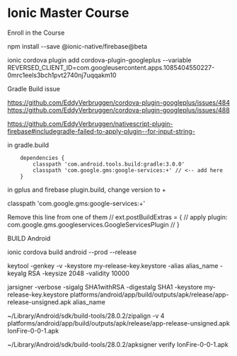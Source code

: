 # Ionic Master Course

Enroll in the Course

npm install --save @ionic-native/firebase@beta

ionic cordova plugin add cordova-plugin-googleplus --variable REVERSED_CLIENT_ID=com.googleusercontent.apps.1085404550227-0mrc1eels3bch1pvt2740nj7uqqakm10

Gradle Build issue

https://github.com/EddyVerbruggen/cordova-plugin-googleplus/issues/484
https://github.com/EddyVerbruggen/cordova-plugin-googleplus/issues/488

https://github.com/EddyVerbruggen/nativescript-plugin-firebase#includegradle-failed-to-apply-plugin--for-input-string-

in gradle.build

```
    dependencies {
        classpath 'com.android.tools.build:gradle:3.0.0'
        classpath 'com.google.gms:google-services:+' // <-- add here
    }
```

in gplus and firebase plugin.build, change version to +

classpath 'com.google.gms:google-services:+'

Remove this line from one of them
// ext.postBuildExtras = {
// apply plugin: com.google.gms.googleservices.GoogleServicesPlugin
// }

BUILD Android

ionic cordova build android --prod --release

keytool -genkey -v -keystore my-release-key.keystore -alias alias_name -keyalg RSA -keysize 2048 -validity 10000

jarsigner -verbose -sigalg SHA1withRSA -digestalg SHA1 -keystore my-release-key.keystore platforms/android/app/build/outputs/apk/release/app-release-unsigned.apk alias_name

~/Library/Android/sdk/build-tools/28.0.2/zipalign -v 4 platforms/android/app/build/outputs/apk/release/app-release-unsigned.apk IonFire-0-0-1.apk

~/Library/Android/sdk/build-tools/28.0.2/apksigner verify IonFire-0-0-1.apk
